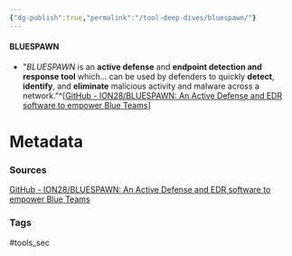 ```yaml
---
{"dg-publish":true,"permalink":"/tool-deep-dives/bluespawn/"}
---
```


#### BLUESPAWN
- "*BLUESPAWN* is an **active defense** and **endpoint detection and response tool** which... can be used by defenders to quickly **detect**, **identify**, and **eliminate** malicious activity and malware across a network."^[[GitHub - ION28/BLUESPAWN: An Active Defense and EDR software to empower Blue Teams](https://github.com/ION28/BLUESPAWN)]






# Metadata

### Sources
[GitHub - ION28/BLUESPAWN: An Active Defense and EDR software to empower Blue Teams](https://github.com/ION28/BLUESPAWN)
### Tags
#tools_sec 
